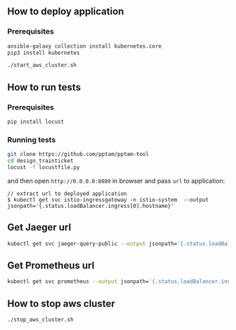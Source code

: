## How to deploy application

### Prerequisites

```bash
ansible-galaxy collection install kubernetes.core
pip3 install kubernetes
```

```bash
./start_aws_cluster.sh
```

## How to run tests

### Prerequisites

```bash
pip install locust
```

### Running tests

```bash
git clone https://github.com/pptam/pptam-tool
cd design_trainticket
locust -f locustfile.py
```

and then open `http://0.0.0.0:8089` in browser and pass `url` to application:

```
// extract url to deployed application 
$ kubectl get svc istio-ingressgateway -n istio-system  --output jsonpath='{.status.loadBalancer.ingress[0].hostname}'
```

## Get Jaeger url

```bash
kubectl get svc jaeger-query-public --output jsonpath='{.status.loadBalancer.ingress[0].hostname}'
```

## Get Prometheus url

```bash
kubectl get svc prometheus --output jsonpath='{.status.loadBalancer.ingress[0].hostname}'
```

## How to stop aws cluster

```bash
./stop_aws_cluster.sh 
```